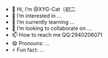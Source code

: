 - 👋 Hi, I’m @XYG-Cat（初二
- 👀 I’m interested in ...
- 🌱 I’m currently learning ...
- 💞️ I’m looking to collaborate on ...
- 📫 How to reach me QQ:2940206071
- 😄 Pronouns: ...
- ⚡ Fun fact: ...

<!---
XYG-Cat/XYG-Cat is a ✨ special ✨ repository because its `README.md` (this file) appears on your GitHub profile.
You can click the Preview link to take a look at your changes.
--->
